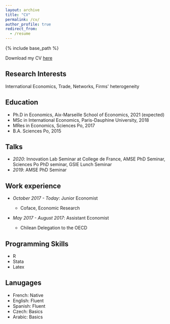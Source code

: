 ```yaml
---
layout: archive
title: "CV"
permalink: /cv/
author_profile: true
redirect_from:
  - /resume
---
```


{% include base_path %}

Download my CV [here](https://melinalondon.github.io/files/melinalondon_CV.pdf)

## Research Interests ##

International Economics, Trade, Networks, Firms' heterogeneity

## Education ##

* Ph.D in Economics, Aix-Marseille School of Economics, 2021 (expected)
* MSc in International Economics, Paris-Dauphine University, 2018
* MRes in Economics, Sciences Po, 2017
* B.A. Sciences Po, 2015

## Talks ##
* *2020*: Innovation Lab Seminar at College de France, AMSE PhD Seminar, Sciences Po PhD seminar, GSIE Lunch Seminar
* *2019*: AMSE PhD Seminar


## Work experience ##

* *October 2017 - Today*: Junior Economist
  * Coface, Economic Research

* *May 2017 - August 2017*: Assistant Economist
  * Chilean Delegation to the OECD

## Programming Skills ##

* R
* Stata
* Latex


## Lanugages ##

* French: Native
* English: Fluent
* Spanish: Fluent
* Czech: Basics
* Arabic: Basics

